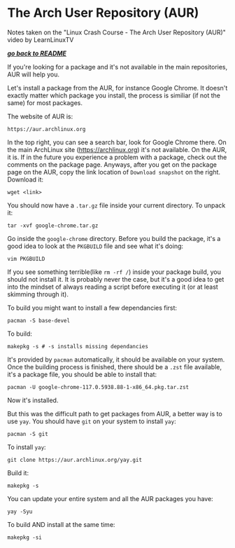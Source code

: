 # The Arch User Repository (AUR)

Notes taken on the "Linux Crash Course - The Arch User Repository (AUR)" video
by LearnLinuxTV

[***go back to README***](/README.md)

If you're looking for a package and it's not available in the main
repositories, AUR will help you.

Let's install a package from the AUR, for instance Google Chrome. It doesn't
exactly matter which package you install, the process is similiar (if not the
same) for most packages.

The website of AUR is:

    https://aur.archlinux.org

In the top right, you can see a search bar, look for Google Chrome there. On
the main ArchLinux site (https://archlinux.org) it's not available. On the AUR,
it is. If in the future you experience a problem with a package, check out the 
comments on the package page. Anyways, after you get on the package page on the
AUR, copy the link location of `Download snapshot` on the right. Download it:

    wget <link>

You should now have a `.tar.gz` file inside your current directory. To unpack
it:

    tar -xvf google-chrome.tar.gz

Go inside the `google-chrome` directory. Before you build the package, it's a
good idea to look at the `PKGBUILD` file and see what it's doing:

    vim PKGBUILD

If you see something terrible(like `rm -rf /`) inside your package build, you
should not install it. It is probably never the case, but it's a good idea to
get into the mindset of always reading a script before executing it (or at
least skimming through it).

To build you might want to install a few dependancies first:

    pacman -S base-devel

To build:

    makepkg -s # -s installs missing dependancies

It's provided by `pacman` automatically, it should be available on your system.
Once the building process is finished, there should be a `.zst` file available,
it's a package file, you should be able to install that:

    pacman -U google-chrome-117.0.5938.88-1-x86_64.pkg.tar.zst

Now it's installed. 

But this was the difficult path to get packages from AUR, a better way is to
use `yay`. You should have `git` on your system to install `yay`:

    pacman -S git

To install `yay`:

    git clone https://aur.archlinux.org/yay.git

Build it:

    makepkg -s

You can update your entire system and all the AUR packages you have:

    yay -Syu

To build AND install at the same time:

    makepkg -si
